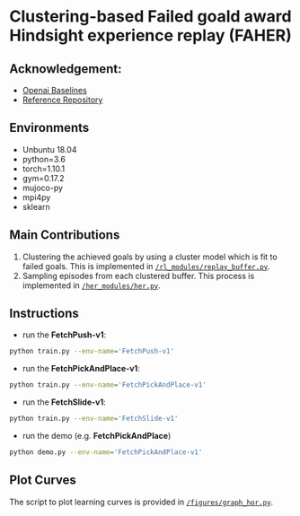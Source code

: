 # Clustering-based Failed goald award Hindsight experience replay (FAHER)

## Acknowledgement:
- [Openai Baselines](https://github.com/openai/baselines)
- [Reference Repository](https://github.com/TianhongDai/hindsight-experience-replay/tree/master)

## Environments
- Unbuntu 18.04
- python=3.6
- torch=1.10.1
- gym=0.17.2
- mujoco-py
- mpi4py
- sklearn

## Main Contributions
1. Clustering the achieved goals by using a cluster model which is fit to failed goals. This is implemented in [`/rl_modules/replay_buffer.py`](./rl_modules/replay_buffer.py).
2. Sampling episodes from each clustered buffer. This process is implemented in [`/her_modules/her.py`](/her_modules/her.py).

## Instructions
- run the **FetchPush-v1**:
```bash
python train.py --env-name='FetchPush-v1'

```
- run the **FetchPickAndPlace-v1**:
```bash
python train.py --env-name='FetchPickAndPlace-v1'

```
- run the **FetchSlide-v1**:
```bash
python train.py --env-name='FetchSlide-v1'

```
- run the demo (e.g. **FetchPickAndPlace**)
```bash
python demo.py --env-name='FetchPickAndPlace-v1'

```
## Plot Curves
The script to plot learning curves is provided in [`/figures/graph_hor.py`](/figures/graph_hor.py).
